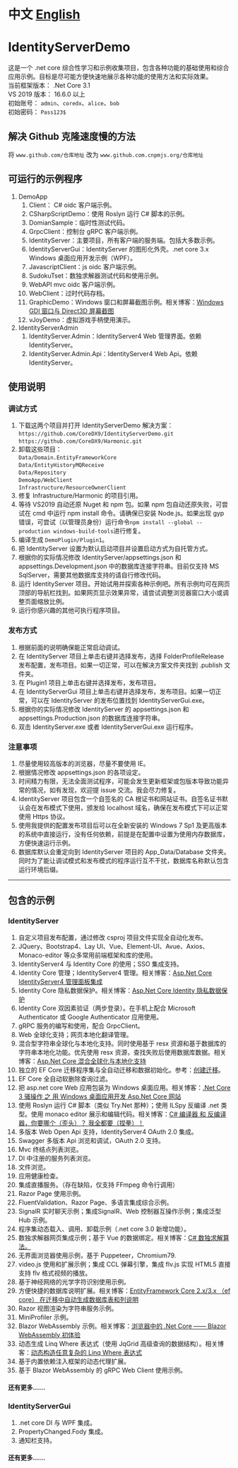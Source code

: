 # 中文 [English](README_EN.md "English")
# IdentityServerDemo
这是一个 .net core 综合性学习和示例收集项目，包含各种功能的基础使用和综合应用示例。目标是尽可能方便快速地展示各种功能的使用方法和实际效果。
<br> 当前框架版本： .Net Core 3.1
<br> VS 2019 版本： 16.6.0 以上
<br> 初始账号： `admin`、`coredx`、`alice`、`bob`
<br> 初始密码： `Pass123$`

## 解决 Github 克隆速度慢的方法
将 ```www.github.com/仓库地址``` 改为 ```www.github.com.cnpmjs.org/仓库地址```

## 可运行的示例程序
1. DemoApp
   1.  Client： C# oidc 客户端示例。
   2.  CSharpScriptDemo：使用 Roslyn 运行 C# 脚本的示例。
   3.  DomianSample：临时性测试代码。
   4.  GrpcClient：控制台 gRPC 客户端示例。
   5.  IdentityServer：主要项目，所有客户端的服务端。包括大多数示例。
   6.  IdentityServerGui：IdentityServer 的图形化外壳。.net core 3.x Windows 桌面应用开发示例（WPF）。
   7.  JavascriptClient：js oidc 客户端示例。
   8.  SudokuTset：数独求解器测试代码和使用示例。
   9.  WebAPI mvc oidc 客户端示例。
   10. WebClient：过时代码存档。
   11. GraphicDemo：Windows 窗口和屏幕截图示例。相关博客：[Windows GDI 窗口与 Direct3D 屏幕截图](https://www.cnblogs.com/coredx/p/12422559.html)
   12. vJoyDemo：虚拟游戏手柄使用演示。
2. IdentityServerAdmin
   1.  IdentityServer.Admin：IdentityServer4 Web 管理界面。依赖 IdentityServer。
   2.  IdentityServer.Admin.Api：IdentityServer4 Web Api。依赖 IdentityServer。

## 使用说明
### 调试方式
1. 下载这两个项目并打开 IdentityServerDemo 解决方案： <br>``` https://github.com/CoreDX9/IdentityServerDemo.git ```<br>``` https://github.com/CoreDX9/Harmonic.git ```
2. 卸载这些项目：<br>```Data/Domain.EntityFrameworkCore```<br>```Data/EntityHistoryMQReceive```<br>```Data/Repository```<br>```DemoApp/WebClient```<br>```Infrastructure/ResourceOwnerClient```
3. 修复 Infrastructure/Harmonic 的项目引用。
4. 等待 VS2019 自动还原 Nuget 和 npm 包。如果 npm 包自动还原失败，可尝试在 cmd 中运行 npm install 命令。请确保已安装 Node.js。如果出现 gyp 错误，可尝试（以管理员身份）运行命令```npm install --global --production windows-build-tools```进行修复。
5. 编译生成 ```DemoPlugin/Plugin1```。
6. 把 IdentityServer 设置为默认启动项目并设置启动方式为自托管方式。
7. 根据你的实际情况修改 IdentityServer/appsettings.json 和 appsettings.Development.json 中的数据库连接字符串。目前仅支持 MS SqlServer，需要其他数据库支持的请自行修改代码。
8. 运行 IdentityServer 项目。开始试用并探索各种示例吧。所有示例均可在网页顶部的导航栏找到。如果网页显示效果异常，请尝试调整浏览器窗口大小或调整页面缩放比例。
9. 运行你感兴趣的其他可执行程序项目。

### 发布方式
1. 根据前面的说明确保能正常启动调试。
2. 在 IdentityServer 项目上单击右键并选择发布，选择 FolderProfileRelease 发布配置，发布项目。如果一切正常，可以在解决方案文件夹找到 .publish 文件夹。
3. 在 Plugin1 项目上单击右键并选择发布，发布项目。
4. 在 IdentityServerGui 项目上单击右键并选择发布，发布项目。如果一切正常，可以在 IdentityServer 的发布位置找到 IdentityServerGui.exe。
5. 根据你的实际情况修改 IdentityServer 的 appsettings.json 和 appsettings.Production.json 的数据库连接字符串。
6. 双击 IdentityServer.exe 或者 IdentityServerGui.exe 运行程序。

### 注意事项
1. 尽量使用较高版本的浏览器，尽量不要使用 IE。
2. 根据情况修改 appsettings.json 的各项设定。
3. 时间精力有限，无法全面测试程序，可能会发生更新框架或包版本导致功能异常的情况，如有发现，欢迎提 issue 交流。我会尽力修复。
4. IdentityServer 项目包含一个自签名的 CA 根证书和网站证书。自签名证书默认会在发布模式下使用，颁发给 localhost 域名，确保在发布模式下可以正常使用 Https 协议。
5. 使用我提供的配置发布项目后可以在全新安装的 Windows 7 Sp1 及更高版本的系统中直接运行，没有任何依赖，前提是在配置中设置为使用内存数据库，方便快速运行示例。
6. 数据库默认会重定向到 IdentityServer 项目的 App_Data/Database 文件夹。同时为了能让调试模式和发布模式的程序运行互不干扰，数据库名称默认包含运行环境后缀。
---
## 包含的示例
### IdentityServer
1. 自定义项目发布配置，通过修改 csproj 项目文件实现全自动化发布。
2. JQuery、Bootstrap4、Lay UI、Vue、Element-UI、Avue、Axios、Monaco-editor 等众多常用前端框架和库的使用。
3. IdentityServer4 与 Identity Core 的使用；SSO 集成支持。
4. Identity Core 管理；IdentityServer4 管理。相关博客：[Asp.Net Core IdentityServer4 管理面板集成](https://www.cnblogs.com/coredx/p/12318135.html)
5. Identity Core 隐私数据保护。相关博客：[Asp.Net Core Identity 隐私数据保护](https://www.cnblogs.com/coredx/p/12210232.html)
6. Identity Core 双因素验证（两步登录）。在手机上配合 Microsoft Authenticator 或 Google Authenticator 应用使用。
7. gRPC 服务的编写和使用，配合 GrpcClient。
8. Web 全球化支持；网页本地化翻译管理。
9. 混合型字符串全球化与本地化支持。同时使用基于 resx 资源和基于数据库的字符串本地化功能。优先使用 resx 资源，查找失败后使用数据库数据。相关博客：[Asp.Net Core 混合全球化与本地化支持](https://www.cnblogs.com/coredx/p/12271537.html)
10. 独立的 EF Core 迁移程序集与全自动迁移和数据初始化。参考：[创建迁移](src/DemoApp/IdentityServer/EFCoreMigrationReadme.md "创建迁移")。
11. EF Core 全自动软删除查询过滤。
12. 把 asp.net core Web 应用包装为 Windows 桌面应用。相关博客：[.Net Core 3 骚操作 之 用 Windows 桌面应用开发 Asp.Net Core 网站](https://www.cnblogs.com/coredx/p/12031514.html)
13. 使用 Roslyn 运行 C# 脚本（类似 Try.Net 那种）；使用 ILSpy 反编译 .net 类型。使用 monaco editor 展示和编辑代码。相关博客：[C# 编译器 和 反编译器，你要哪个（歪头）？ 我全都要（捏拳）！](https://www.cnblogs.com/coredx/p/12045104.html)
14. 多版本 Web Open Api 支持，IdentityServer4 OAuth 2.0 集成。
15. Swagger 多版本 Api 浏览和调试，OAuth 2.0 支持。
16. Mvc 终结点列表浏览。
17. DI 中注册的服务列表浏览。
18. 文件浏览。
19. 应用健康检查。
20. 集成直播服务。（存在缺陷，仅支持 FFmpeg 命令行调用）
21. Razor Page 使用示例。
22. FluentValidation、Razor Page、多语言集成综合示例。
23. SignalR 实时聊天示例；集成SignalR、Web 控制器互操作示例；集成泛型 Hub 示例。
24. 程序集动态载入、调用、卸载示例（.net core 3.0 新增功能）。
25. 数独求解器网页集成示例；基于 Vue 的数据绑定。相关博客：[C# 数独求解算法。](https://www.cnblogs.com/coredx/p/12173702.html)
26. 无界面浏览器使用示例，基于 Puppeteer，Chromium79.
27. video.js 使用和扩展示例；集成 CCL 弹幕引擎，集成 flv.js 实现 HTML5 直接支持 flv 格式视频的播放。
28. 基于神经网络的光学字符识别使用示例。
29. 方便快捷的数据库说明扩展。相关博客：[EntityFramework Core 2.x/3.x （ef core） 在迁移中自动生成数据库表和列说明](https://www.cnblogs.com/coredx/p/10026783.html)
30. Razor 视图渲染为字符串服务示例。
31. MiniProfiler 示例。
32. Blazor WebAssembly 示例。相关博客：[浏览器中的 .Net Core —— Blazor WebAssembly 初体验](https://www.cnblogs.com/coredx/p/12342936.html)
33. 动态生成 Linq Where 表达式（使用 JqGrid 高级查询的数据结构）。相关博客：[动态构造任意复杂的 Linq Where 表达式](https://www.cnblogs.com/coredx/p/12423929.html)
34. 基于内置依赖注入框架的动态代理扩展。
35. 基于 Blazor WebAssembly 的 gRPC Web Client 使用示例。
#### 还有更多……

### IdentityServerGui
1. .net core DI 与 WPF 集成。
2. PropertyChanged.Fody 集成。
3. 通知栏支持。
#### 还有更多……
